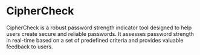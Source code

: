 # CipherCheck
CipherCheck is a robust password strength indicator tool designed to help users create secure and reliable passwords. It assesses password strength in real-time based on a set of predefined criteria and provides valuable feedback to users.
